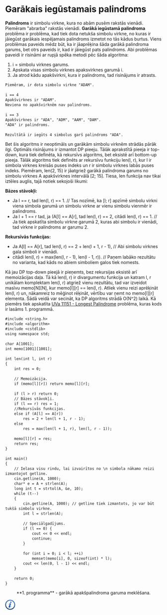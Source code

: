 # Garākais iegūstamais palindroms

**Palindroms** ir simbolu virkne, kura no abām pusēm rakstās vienādi. Piemēram "abrarba" rakstās vienādi. **Garākā iegūstamā palindroma** problēma ir problēma, kad tiek dota netukša simbolu virkne, no kuras ir jāiegūst garākais iespējamais palindroms izmetot no tās kādus burtus. Viens problēmas paveids mēdz būt, ka ir jāaprēķina šāda garākā palindroma garums, bet otrs paveids ir, kad ir jāiegūst pats palindroms. Abi problēmas paveidi ir risināmi ar rupjā spēka metodi pēc šāda algoritma:

1. i = simbolu virknes garums.
1. Apskata visas simbolu virknes apaksvirknes garumā i.
1. Ja atrod kādu apakšvirkni, kura ir palindroms, tad risinājums ir atrasts.

```
Piemēram, ir dota simbolu virkne "ADAM".

i == 4
Apakšvirknes ir "ADAM".
Neviena no apakšvirknēm nav palindroms.

i == 3
Apakšvirknes ir "ADA", "ADM", "AAM", "DAM".
"ADA" ir palindroms.

Rezultātā ir iegūts 4 simbolus garš palindroms "ADA".
```

Bet šis algoritms ir neoptimāls un garākām simbolu virknēm strādās pārāk ilgi. Optimāls risinājums ir izmantot DP pieeju. Tālāk aprakstītā pieeja ir top-down, kura tiek definēta, kā rekursīvs algoritms, bet eksistē arī bottom-up pieeja. Tālāk algoritms tiek definēts ar rekursīvu funkciju len(l, r), kur l ir simbola virknes kreisās puses indeks un r ir simbolu virknes labās puses indeks. Piemēram, len(2, 15) ir jāatgriež garākā palindroma garums no simbolu virknes A apakšvirknes intervālā [2; 15]. Tiesa, len funkcija nav tikai iztēles auglis, tajā notiek sekojoši likumi:

**Bāzes stāvokļi:**

- Ja l == r, tad len(l, r) == 1. // Tas nozīmē, ka [l; r] apzīmē simbolu virkni viena simbola garumā un simbolu virkne ar vienu simbolu vienmēr ir palindroms.
- Ja l + 1 == r tad, ja (A[l] == A[r], tad len(l, r) == 2, citādi len(l, r) == 1. // Ja tiek apskatīta simbolu virkne garumā 2, kuras abi simbolu ir vienādi, tad virkne ir palindroms ar garumu 2.

**Rekursīvās funkcijas:**

- Ja A[l] == A[r], tad len(l, r) == 2 + len(l + 1, r - 1), // Abi simbolu virknes gala simboli ir vienādi.
- citādi len(l, r) = max(len(l, r - 1), len(l - 1, r)). // Paņem labāko rezultātu no varianta, kad kāds no abiem simboliem galos tiek nomests.


Kā jau DP top-down pieejā ir pieņemts, bez rekursijas eksistē arī memoizācijas daļa. Tā kā len(l, r) ir divargumentu funkcija un katram l, r unikālam komplektam len(l, r) atgriež vienu rezultātu, tad var izveidot masīvu memo[N][N], kur memo[l][r] == len(l, r). Atliek vienu reizi aprēķināt len(l, r) un, nākamreiz to mēģinot rēķināt, vērtību var ņemt no memo[l][r] elementa. Šādā veidā var secināt, ka DP algoritms strādā O(N^2) laikā. Kā piemērs tiek apskatīta <a href="http://uva.onlinejudge.org/index.php?option=com_onlinejudge&Itemid=8&category=23&page=show_problem&problem=2092" target="_blank">UVa 11151 - Longest Palindrome</a> problēma, kuras kods ir lasāms 1. programmā.

```#include <iostream>
#include <string.h>
#include <algorithm>
#include <cstdlib>
using namespace std;

char A[1001];
int memo[1001][1001];

int len(int l, int r)
{
    int res = 0;

    // Memoizācija.
    if (memo[l][r]) return memo[l][r];

    if (l > r) return 0;
    // Bāzes stāvokļi.
    if (l == r) res = 1;
    //Rekursīvās funkcijas.
    else if (A[l] == A[r])
        res = 2 + len(l + 1, r - 1);
    else
        res = max(len(l + 1, r), len(l, r - 1));

    memo[l][r] = res;
    return res;
}

int main()
{
    // Ielasa visu rindu, lai izvairītos no \n simbola nākamo reizi izmantojot getline.
    cin.getline(A, 1000);
    char* e = A + strlen(A);
    long int t = strtol(A, &e, 10);
    while (t--)
    {
        cin.getline(A, 1000); // getline tiek izmantots, jo var būt tukšā simbolu virkne.
        int l = strlen(A);

        // Speciālgadījums.
        if (l == 0) {
            cout << 0 << endl;
            continue;
        }

        for (int i = 0; i < l; ++i)
            memset(memo[i], 0, sizeof(int) * l);
        cout << len(0, l - 1) << endl;
    }

    return 0;
}
```

<center>
**1. programma** - garākā apakšpalindroma garuma meklēšana.
</center>

<a href="http://en.wikipedia.org/wiki/Quicksort" target="_blank">![Vairāk informācija](/media/theory/information.png)</a>